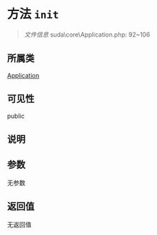 # 方法 `init`

> *文件信息* suda\core\Application.php: 92~106

## 所属类 

[Application](../Application.md)

## 可见性

public

## 说明



## 参数


无参数


## 返回值

无返回值
